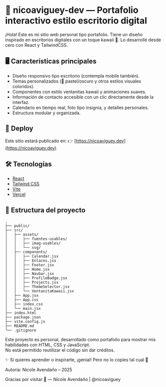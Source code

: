 # 🌸 nicoaviguey-dev — Portafolio interactivo estilo escritorio digital

¡Hola! Este es mi sitio web personal tipo portafolio. Tiene un diseño inspirado en escritorios digitales con un toque kawaii 💖. Lo desarrollé desde cero con React y TailwindCSS.

## 🖥️ Características principales

- Diseño responsivo tipo escritorio (contempla mobile también).
- Temas personalizados (🌙 pastel/oscuro y otros estilos visuales coloridos).
- Componentes con estilo ventanitas kawaii y animaciones suaves.
- Información de contacto accesible con un clic directamente desde la interfaz.
- Calendario en tiempo real, foto tipo insignia, y detalles personales.
- Estructura modular y organizada.

## 🚀 Deploy

Este sitio estará publicado en:
👉 [https://nicoaviguey.dev](https://nicoaviguey.dev)

## 🛠️ Tecnologías

- [React](https://reactjs.org/)
- [Tailwind CSS](https://tailwindcss.com/)
- [Vite](https://vitejs.dev/)
- [Vercel](https://vercel.com/)

## 📁 Estructura del proyecto

```
.
├── public/
├── src/
│   ├── assets/
│   │   ├── fuentes-usables/
│   │   ├── imag-usables/
│   │   └── svg/
│   ├── components/
│   │   ├── Calendar.jsx
│   │   ├── Enlaces.jsx
│   │   ├── Footer.jsx
│   │   ├── Home.jsx
│   │   ├── Navbar.jsx
│   │   ├── ProfileBadge.jsx
│   │   ├── Projects.jsx
│   │   ├── ThemeSelector.jsx
│   │   └── VentanitaKawaii.jsx
│   ├── App.jsx
│   ├── App.css
│   ├── index.css
│   └── main.jsx
├── index.html
├── package.json
├── vite.config.js
├── README.md
└── .gitignore
```


Este proyecto es personal, desarrollado como portafolio para mostrar mis habilidades con HTML, CSS y JavaScript.  
No está permitido reutilizar el código sin dar créditos.

✨ Si quieres aprender o inspirarte, ¡genial! Pero no lo copies tal cual 🙏

Autoría: Nicole Avendaño – 2025


Gracias por visitar 💖
— Nicole Avendaño | @nicoaviguey